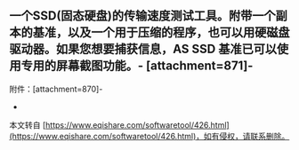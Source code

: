一个SSD(固态硬盘)的传输速度测试工具。附带一个副本的基准，以及一个用于压缩的程序，也可以用硬磁盘驱动器。如果您想要捕获信息，AS SSD 基准已可以使用专用的屏幕截图功能。-
\[attachment=871\]-
-
附件：\[attachment=870\]-

-

本文转自 [https://www.eqishare.com/softwaretool/426.html](https://www.eqishare.com/softwaretool/426.html)，如有侵权，请联系删除。